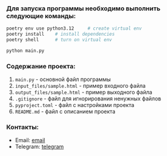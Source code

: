 
### Для запуска программы необходимо выполнить следующие команды:
```bash
poetry env use python3.12     # create virtual env
poetry install    # install dependencies
poetry shell      # turn on virtual env 
```
```bash
python main.py 
```

### Содержание проекта:
1. `main.py` - основной файл программы
2. `input_files/sample.html` - пример входного файла
3. `output_files/sample.html` - пример выходного файла
4. `.gitignore` - файл для игнорирования ненужных файлов
5. `pyproject.toml` - файл с настройками проекта
6. `README.md` - файл с описанием проекта

### Контакты:
- Email: [email](mailto:mirbekov1kylych@gmail.com)
- Telegram: [telegram](https://t.me/mirbekov0909)
